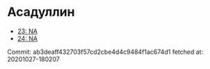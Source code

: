 # Асадуллин
- [23: NA](23.md)
- [24: NA](24.md)

Commit: ab3deaff432703f57cd2cbe4d4c9484f1ac674d1
 fetched at: 20201027-180207
